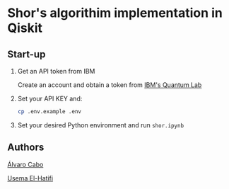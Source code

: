 # Shor's algorithim implementation in Qiskit

## Start-up

1. Get an API token from IBM

   Create an account and obtain a token from [IBM's Quantum Lab](https://quantum.ibm.com/)

2. Set your API KEY and:

   ```bash
   cp .env.example .env
   ```

3. Set your desired Python environment and run `shor.ipynb`

## Authors

[Álvaro Cabo](https://github/0xCAB0)

[Usema El-Hatifi](https://github.com/ouhat)
